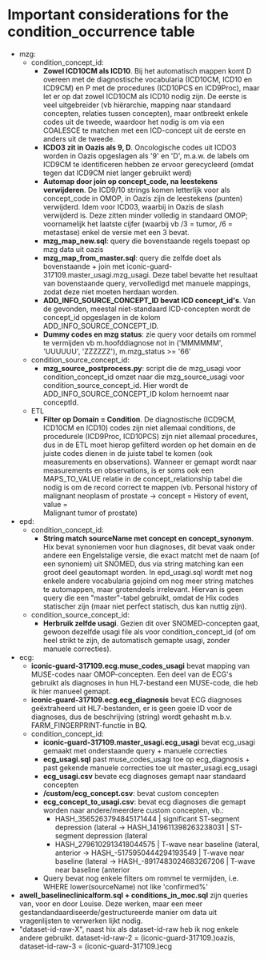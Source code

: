# Important considerations for the condition_occurrence table

- mzg:
  - condition_concept_id:
    - **Zowel ICD10CM als ICD10**. Bij het automatisch mappen komt D overeen met de diagnostische vocabularia (ICD10CM, ICD10 en ICD9CM) en P met de procedures (ICD10PCS en ICD9Proc), maar let er op dat zowel ICD10CM als ICD10 nodig zijn. De eerste is veel uitgebreider (vb hiërarchie, mapping naar standaard concepten, relaties tussen concepten), maar ontbreekt enkele codes uit de tweede, waardoor het nodig is om via een COALESCE te matchen met een ICD-concept uit de eerste en anders uit de tweede.
    - **ICDO3 zit in Oazis als 9, D**. Oncologische codes uit ICDO3 worden in Oazis opgeslagen als '9' en 'D', m.a.w. de labels om ICD9CM te identificeren hebben ze ervoor gerecycleerd (omdat tegen dat ICD9CM niet langer gebruikt werd)
    - **Automap door join op concept_code, na leestekens verwijderen**. De ICD9/10 strings komen letterlijk voor als concept_code in OMOP, in Oazis zijn de leestekens (punten) verwijderd. Idem voor ICD03, waarbij in Oazis de slash verwijderd is. Deze zitten minder volledig in standaard OMOP; voornamelijk het laatste cijfer (waarbij vb /3 = tumor, /6 = metastase) enkel de versie met een 3 bevat.
    - **mzg_map_new.sql**: query die bovenstaande regels toepast op mzg data uit oazis
    - **mzg_map_from_master.sql**: query die zelfde doet als bovenstaande + join met iconic-guard-317109.master_usagi.mzg_usagi. Deze tabel bevatte het resultaat van bovenstaande query, vervolledigd met manuele mappings, zodat deze niet moeten herdaan worden.
    - **ADD_INFO_SOURCE_CONCEPT_ID bevat ICD concept_id's**. Van de gevonden, meestal niet-standaard ICD-concepten wordt de concept_id opgeslagen in de kolom ADD_INFO_SOURCE_CONCEPT_ID.
    - **Dummy codes en mzg status**: zie query voor details om rommel te vermijden vb m.hoofddiagnose not in ('MMMMMM', 'UUUUUU', 'ZZZZZZ'), m.mzg_status >= '66'
  - condition_source_concept_id:
    - **mzg_source_postprocess.py**: script die de mzg_usagi voor condition_concept_id omzet naar die mzg_source_usagi voor condition_source_concept_id. Hier wordt de ADD_INFO_SOURCE_CONCEPT_ID kolom hernoemt naar conceptId.
  - ETL
    - **Filter op Domain = Condition**. De diagnostische (ICD9CM, ICD10CM en ICD10) codes zijn niet allemaal conditions, de procedurele (ICD9Proc, ICD10PCS) zijn niet allemaal procedures, dus in de ETL moet hierop gefilterd worden op het domain en de juiste codes dienen in de juiste tabel te komen (ook measurements en observations). Wanneer er gemapt wordt naar measurements en observations, is er soms ook een MAPS_TO_VALUE relatie in de concept_relationship tabel die nodig is om de record correct te mappen (vb. Personal history of malignant neoplasm of prostate -> concept = History of event, value = 	
Malignant tumor of prostate)
- epd:
  - condition_concept_id:
    - **String match sourceName met concept en concept_synonym**. Hix bevat synoniemen voor hun diagnoses, dit bevat vaak onder andere een Engelstalige versie, die exact matcht met de naam (of een synoniem) uit SNOMED, dus via string matching kan een groot deel geautomapt worden. In epd_usagi.sql wordt met nog enkele andere vocabularia gejoind om nog meer string matches te automappen, maar grotendeels irrelevant. Hiervan is geen query die een "master"-tabel gebruikt, omdat de Hix codes statischer zijn (maar niet perfect statisch, dus kan nuttig zijn). 
  - condition_source_concept_id:
    - **Herbruik zelfde usagi**. Gezien dit over SNOMED-concepten gaat, gewoon dezelfde usagi file als voor condition_concept_id (of om heel strikt te zijn, de automatisch gemapte usagi, zonder manuele correcties).
- ecg:
  - **iconic-guard-317109.ecg.muse_codes_usagi** bevat mapping van MUSE-codes naar OMOP-concepten. Een deel van de ECG's gebruikt als diagnoses in hun HL7-bestand een MUSE-code, die heb ik hier manueel gemapt.
  - **iconic-guard-317109.ecg.ecg_diagnosis** bevat ECG diagnoses geëxtraheerd uit HL7-bestanden, er is geen goeie ID voor de diagnoses, dus de beschrijving (string) wordt gehasht m.b.v. FARM_FINGERPRINT-functie in BQ.
  - condition_concept_id:
    - **iconic-guard-317109.master_usagi.ecg_usagi** bevat ecg_usagi gemaakt met onderstaande query + manuele correcties
    - **ecg_usagi.sql** past muse_codes_usagi toe op ecg_diagnosis + past gekende manuele correcties toe uit master_usagi.ecg_usagi
    - **ecg_usagi.csv** bevate ecg diagnoses gemapt naar standaard concepten
    - **/custom/ecg_concept.csv**: bevat custom concepten
    - **ecg_concept_to_usagi.csv**: bevat ecg diagnoses die gemapt worden naar andere/meerdere custom concepten, vb.:
      - HASH_3565263794845171444 | significant ST-segment depression (lateral
        -> HASH_1419611398263238031 | ST-segment depression (lateral
      - HASH_2796102913418044575 | T-wave near baseline (lateral, anterior
        -> HASH_-5175950444294193549 | T-wave near baseline (lateral
        -> HASH_-8917483024683267206 | T-wave near baseline (anterior
    - Query bevat nog enkele filters om rommel te vermijden, i.e. WHERE lower(sourceName) not like 'confirmed%'
- **awell_baselineclinicalform.sql + conditions_in_moc.sql** zijn queries van, voor en door Louise. Deze werken, maar een meer gestandandaardiseerde/gestructureerde manier om data uit vragenlijsten te verwerken lijkt nodig.
- "dataset-id-raw-X", naast hix als dataset-id-raw heb ik nog enkele andere gebruikt. dataset-id-raw-2 = (iconic-guard-317109.)oazis, dataset-id-raw-3 = (iconic-guard-317109.)ecg
